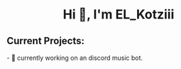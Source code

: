 <h1 align="center">Hi 👋, I'm EL_Kotziii</h1>

<h2 align="left">Current Projects:</h2>
- 🤖 currently working on <massive>an discord music bot.</massive>
